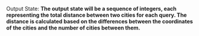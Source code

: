 Output State: **The output state will be a sequence of integers, each representing the total distance between two cities for each query. The distance is calculated based on the differences between the coordinates of the cities and the number of cities between them.**